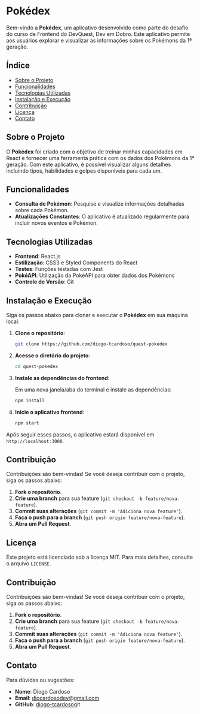 # Pokédex

Bem-vindo a **Pokédex**, um aplicativo desenvolvido como parte do desafio do curso de Frontend do DevQuest, Dev em Dobro. Este aplicativo permite aos usuários explorar e visualizar as informações sobre os Pokémons da 1ª geração.

## Índice

- [Sobre o Projeto](#sobre-o-projeto)
- [Funcionalidades](#funcionalidades)
- [Tecnologias Utilizadas](#tecnologias-utilizadas)
- [Instalação e Execução](#instalação-e-execução)
- [Contribuição](#contribuição)
- [Licença](#licença)
- [Contato](#contato)

## Sobre o Projeto

O **Pokédex** foi criado com o objetivo de treinar minhas capacidades em React e fornecer uma ferramenta prática com os dados dos Pokémons da 1ª geração. Com este aplicativo, é possível visualizar alguns detalhes incluindo tipos, habilidades e golpes disponíveis para cada um.

## Funcionalidades

- **Consulta de Pokémon**: Pesquise e visualize informações detalhadas sobre cada Pokémon.
- **Atualizações Constantes**: O aplicativo é atualizado regularmente para incluir novos eventos e Pokémon.

## Tecnologias Utilizadas

- **Frontend**: React.js
- **Estilização**: CSS3 e Styled Components do React
- **Testes**: Funções testadas com Jest
- **PokéAPI**: Utilização da PokéAPI para obter dados dos Pokémons
- **Controle de Versão**: Git

## Instalação e Execução

Siga os passos abaixo para clonar e executar o **Pokédex** em sua máquina local:

1. **Clone o repositório**:

   ```bash
   git clone https://github.com/diogo-tcardoso/quest-pokedex
   ```

2. **Acesse o diretório do projeto**:

   ```bash
   cd quest-pokedex
   ```

3. **Instale as dependências do frontend**:

   Em uma nova janela/aba do terminal e instale as dependências:

   ```bash
   npm install
   ```

4. **Inicie o aplicativo frontend**:

   ```bash
   npm start
   ```

Após seguir esses passos, o aplicativo estará disponível em `http://localhost:3000`.

## Contribuição

Contribuições são bem-vindas! Se você deseja contribuir com o projeto, siga os passos abaixo:

1. **Fork o repositório**.
2. **Crie uma branch** para sua feature (`git checkout -b feature/nova-feature`).
3. **Commit suas alterações** (`git commit -m 'Adiciona nova feature'`).
4. **Faça o push para a branch** (`git push origin feature/nova-feature`).
5. **Abra um Pull Request**.

## Licença

Este projeto está licenciado sob a licença MIT. Para mais detalhes, consulte o arquivo `LICENSE`.

## Contribuição

Contribuições são bem-vindas! Se você deseja contribuir com o projeto, siga os passos abaixo:
1. **Fork o repositório**.
2. **Crie uma branch** para sua feature (`git checkout -b feature/nova-feature`).
3. **Commit suas alterações** (`git commit -m 'Adiciona nova feature'`).
4. **Faça o push para a branch** (`git push origin feature/nova-feature`).
5. **Abra um Pull Request**.

## Contato

Para dúvidas ou sugestões:

- **Nome**: Diogo Cardoso
- **Email**: diocardosodev@gmail.com
- **GitHub**: [diogo-tcardoso](https://github.com/diogo-tcardoso)git 

